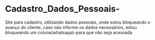 # Cadastro_Dados_Pessoais-
Site para cadastro, utilizando dados pessoais, onde estou bloqueando o avanço do cliente, caso não informe os dados necessários, estou bloqueando um coluna(whatsapp)-para que não seja acessada

